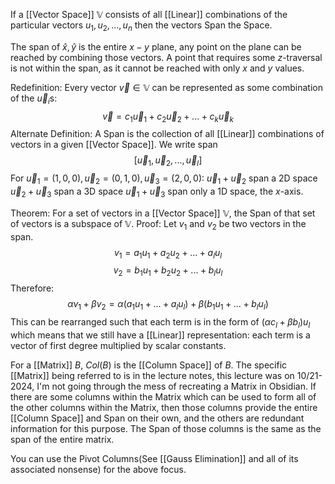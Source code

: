 
If a [[Vector Space]] $\mathbb{V}$ consists of all [[Linear]] combinations of the particular vectors $u_1,u_2,...,u_n$ then the vectors Span the Space.

The span of $\hat{x},\hat{y}$ is the entire $x-y$ plane, any point on the plane can be reached by combining those vectors. A point that requires some $z$-traversal is not within the span, as it cannot be reached with only $x$ and $y$ values.

Redefinition: Every vector $\vec{v}\in \mathbb{V}$ can be represented as some combination of the $\vec{u}_i$s:$$\vec{v}=c_1\vec{u}_1+c_2\vec{u}_2+...+c_k\vec{u}_k$$
Alternate Definition: A Span is the collection of all [[Linear]] combinations of vectors in a given [[Vector Space]]. We write span $$[\vec{u}_1,\vec{u}_2,...,\vec{u}_l]$$
For $\vec{u}_1=(1,0,0),\vec{u}_2=(0,1,0),\vec{u}_3=(2,0,0)$:
$\vec{u}_1+\vec{u}_2$ span a 2D space
$\vec{u}_2+\vec{u}_3$ span a 3D space
$\vec{u}_1+\vec{u}_3$ span only a 1D space, the $x$-axis.

Theorem:
For a set of vectors in a [[Vector Space]] $\mathbb{V}$, the Span of that set of vectors is a subspace of $\mathbb{V}$.
Proof: Let $v_1$ and $v_2$ be two vectors in the span. $$v_1=a_1u_1+a_2u_2+...+a_lu_l$$$$v_2=b_1u_1+b_2u_2+...+b_lu_l$$
Therefore:$$\alpha v_1+\beta v_2=\alpha(a_1u_1+...+a_lu_l)+\beta(b_1u_1+...+b_lu_l)$$
This can be rearranged such that each term is in the form of $(\alpha c_l +\beta b_l)u_l$ which means that we still have a [[Linear]] representation: each term is a vector of first degree multiplied by scalar constants.

For a [[Matrix]] $B$, $Col(B)$ is the [[Column Space]] of $B$. The specific [[Matrix]] being referred to is in the lecture notes, this lecture was on 10/21-2024, I'm not going through the mess of recreating a Matrix in Obsidian.
If there are some columns within the Matrix which can be used to form all of the other columns within the Matrix, then those columns provide the entire [[Column Space]] and Span on their own, and the others are redundant information for this purpose. The Span of those columns is the same as the span of the entire matrix.

You can use the Pivot Columns(See [[Gauss Elimination]] and all of its associated nonsense) for the above focus.